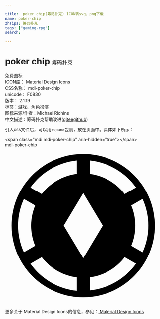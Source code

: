 ```yaml
---

title:  poker chip(筹码扑克) ICON转svg、png下载
name: poker-chip
zhTips: 筹码扑克
tags: ["gaming-rpg"]
search: 

---
```


# poker chip  <small style="font-size: 60%;font-weight: 100">筹码扑克</small>


<div class="detail-page">
<p>
<span><span class="badge-success badge">免费图标</span> </span>
<br/>
<span>
ICON库：
<span class="badge-secondary badge">Material Design Icons</span> 
</span>
<br/>
<span>
CSS名称：
<span class="badge-secondary badge">mdi-poker-chip</span> 
</span>
<br/>
<span>
unicode：
<span class="badge-secondary badge">F0830</span> 
<copy-btn content='F0830' btn-title=""></copy-btn>
<copy-btn :content='String.fromCodePoint(parseInt("F0830", 16))' btn-title="复制U"></copy-btn>
</span>
<br/>
<span>
版本：
<span class="badge-secondary badge">2.1.19</span> 
</span><br/><span>标签：<span class="badge-light badge"><router-link to="/tags/gaming-rpg.html">游戏、角色扮演</router-link></span></span>
<br/>
<span>图标来源/作者：<span class="badge-light badge">Michael Richins</span></span> 
<br/>
<span class="zh-detail">中文描述：<span class="badge-primary badge">筹码扑克</span><span class="help-link"><span>帮助改进</span>(<a href="https://gitee.com/liuwave/icon-helper/edit/master/json/material/poker-chip.json" target="_blank" rel="noopener noreferrer">gitee</a><a href="https://github.com/liuwave/icon-helper/edit/master/json/material/poker-chip.json" target="_blank" rel="noopener noreferrer">github</a></span>)</span><br/>
</p>
</div>
<div class="alert alert-dark">
  <i class="mdi mdi-poker-chip mdi-48px"></i>
  <i class="mdi mdi-poker-chip mdi-36px"></i>
  <i class="mdi mdi-poker-chip mdi-24px"></i>
  <i class="mdi mdi-poker-chip mdi-18px"></i>
</div>
<div>
  <p>引入css文件后，可以用<code>&lt;span&gt;</code>包裹，放在页面中。具体如下所示：    
  </p>
  <div class="alert alert-primary" style="font-size: 14px">
    &lt;span class="mdi mdi-poker-chip" aria-hidden="true"&gt;&lt;/span&gt;
    <copy-btn content='<span class="mdi mdi-poker-chip" aria-hidden="true"></span>'></copy-btn>
  </div>
  <div class="alert alert-secondary">
    <i class="mdi mdi-poker-chip"
    style="font-size: 24px"
    aria-hidden="true"></i> mdi-poker-chip
    <copy-btn content="mdi-poker-chip" btn-title="复制图标名称"></copy-btn>
  </div>
</div>
<div id="svg" class="svg-wrap">
<svg xmlns="http://www.w3.org/2000/svg" viewBox="0 0 24 24"><path d="M23,12C23,18.08 18.08,23 12,23C5.92,23 1,18.08 1,12C1,5.92 5.92,1 12,1C18.08,1 23,5.92 23,12M13,4.06C15.13,4.33 17.07,5.45 18.37,7.16L20.11,6.16C18.45,3.82 15.86,2.3 13,2V4.06M3.89,6.16L5.63,7.16C6.93,5.45 8.87,4.33 11,4.06V2C8.14,2.3 5.55,3.82 3.89,6.16M2.89,16.1L4.62,15.1C3.79,13.12 3.79,10.88 4.62,8.9L2.89,7.9C1.7,10.5 1.7,13.5 2.89,16.1M11,19.94C8.87,19.67 6.93,18.55 5.63,16.84L3.89,17.84C5.55,20.18 8.14,21.7 11,22V19.94M20.11,17.84L18.37,16.84C17.07,18.55 15.13,19.67 13,19.94V21.94C15.85,21.65 18.44,20.16 20.11,17.84M21.11,16.1C22.3,13.5 22.3,10.5 21.11,7.9L19.38,8.9C20.21,10.88 20.21,13.12 19.38,15.1L21.11,16.1M15,12L12,7L9,12L12,17L15,12Z" /></svg>
</div>
<detail full-name='mdi-poker-chip'></detail>
    
<div><p>更多关于 Material Design Icons的信息，参见：<a target="_blank" href="https://iconhelper.cn/material.html"> Material Design Icons</a>
</p></div>
